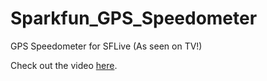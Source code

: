 # Sparkfun_GPS_Speedometer
GPS Speedometer for SFLive (As seen on TV!)

Check out the video [here](https://www.youtube.com/watch?v=EAsZ7MLTk-A).
